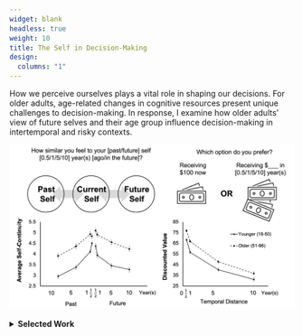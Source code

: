 ```yaml
---
widget: blank
headless: true
weight: 10
title: The Self in Decision-Making
design:
  columns: "1"
---
```


<div class="row">
  <div class="col-md-6">
    <p>
      How we perceive ourselves plays a vital role in shaping our decisions. For older adults, age-related changes in cognitive resources present unique challenges to decision-making. In response, I examine how older adults’ view of future selves and their age group influence decision-making in intertemporal and risky contexts.
    </p>
  </div>
    <div class="col-md-6">
    <img src="SCTD.jpg" style="max-width:100%;">
  </div>
</div>

<br>
<details>
<summary><b>Selected Work</b></summary>
  <br>
  <b>Lu, Y.</b>, Rutt, J., Thomas, M., & Löckenhoff, C. E. (2025). Modeling temporal self-continuity and its association with temporal discounting. <i>Personality and Individual Differences</i>. [<a href="https://doi.org/10.1016/j.paid.2025.113354">Link</a>]
  <br>
  <b>Lu, Y.*</b>, Liao, S.*, Ma, G., Guo, Z., Zhou, Y., Sun, Y. Y., Li, T., & Zhang, X. (under review). The impact of age-related stereotypes on risky decision-making in the Balloon Analogue Risk Task: Shifts in prior beliefs rather than loss aversion.
</details>
